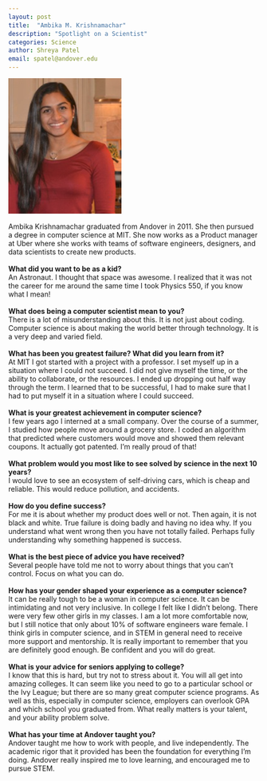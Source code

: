 ```yaml
---
layout: post
title:  "Ambika M. Krishnamachar"
description: "Spotlight on a Scientist"
categories: Science
author: Shreya Patel
email: spatel@andover.edu
---
```


![](/Assets/Article/ambika.png)

Ambika Krishnamachar graduated from Andover in 2011. She then pursued a degree in computer science at MIT. She now works as a Product manager at Uber where she works with teams of software engineers, designers, and data scientists to create new products.<br><br>
**What did you want to be as a kid?**  
An Astronaut. I thought that space was awesome. I realized that it was not the career for me around the same time I took Physics 550, if you know what I mean!
<br><br>
**What does being a computer scientist mean to you?**  
There is a lot of misunderstanding about this. It is not just about coding. Computer science is about making the world better through technology. It is a very deep and varied field.
<br><br>
**What has been you greatest failure? What did you learn from it?**  
At MIT I got started with a project with a professor. I set myself up in a situation where I could not succeed. I did not give myself the time, or the ability to collaborate, or the resources. I ended up dropping out half way through the term. I learned that to be successful, I had to make sure that I had to put myself it in a situation where I could succeed.
<br><br>
**What is your greatest achievement in computer science?**  
I few years ago I interned at a small company. Over the course of a summer, I studied how people move around a grocery store. I coded an algorithm that predicted where customers would move and showed them relevant coupons. It actually got patented. I’m really proud of that!
<br><br>
**What problem would you most like to see solved by science in the next 10 years?**  
I would love to see an ecosystem of self-driving cars, which is cheap and reliable. This would reduce pollution, and accidents.
<br><br>
**How do you define success?**  
For me it is about whether my product does well or not. Then again, it is not black and white. True failure is doing badly and having no idea why. If you understand what went wrong then you have not totally failed. Perhaps fully understanding why something happened is success.
<br><br>
**What is the best piece of advice you have received?**  
Several people have told me not to worry about things that you can’t control. Focus on what you can do.
<br><br>
**How has your gender shaped your experience as a computer science?**  
It can be really tough to be a woman in computer science. It can be intimidating and not very inclusive. In college I felt like I didn’t belong. There were very few other girls in my classes. I am a lot more comfortable now, but I still notice that only about 10% of software engineers ware female. I think girls in computer science, and in STEM in general need to receive more support and mentorship. It is really important to remember that you are definitely good enough. Be confident and you will do great.
<br><br>
**What is your advice for seniors applying to college?**  
I know that this is hard, but try not to stress about it. You will all get into amazing colleges. It can seem like you need to go to a particular school or the Ivy League; but there are so many great computer science programs. As well as this, especially in computer science, employers can overlook GPA and which school you graduated from. What really matters is your talent, and your ability problem solve.
<br><br>
**What has your time at Andover taught you?**  
Andover taught me how to work with people, and live independently. The academic rigor that it provided has been the foundation for everything I’m doing. Andover really inspired me to love learning, and encouraged me to pursue STEM.
